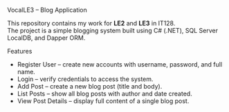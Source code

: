 VocalLE3 – Blog Application

This repository contains my work for **LE2** and **LE3** in IT128.  
The project is a simple blogging system built using C# (.NET), SQL Server LocalDB, and Dapper ORM.

Features
- Register User – create new accounts with username, password, and full name.
- Login – verify credentials to access the system.
- Add Post – create a new blog post (title and body).
- List Posts – show all blog posts with author and date created.
- View Post Details – display full content of a single blog post.
